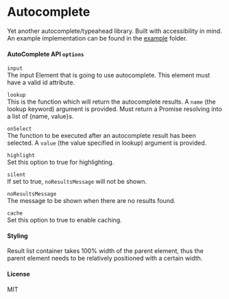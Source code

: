 # Autocomplete

Yet another autocomplete/typeahead library. Built with accessibility in mind. An
example implementation can be found in the [example](example) folder.

#### AutoComplete API `options`

 `input`\
 The input Element that is going to use autocomplete. This element must have a valid id attribute.
 
 `lookup`\
 This is the function which will return the autocomplete results. A `name` (the lookup keyword)
 argument is provided. Must return a Promise resolving into a list of {name, value}s.
 
 `onSelect`\
 The function to be executed after an autocomplete result has been selected. A `value`
 (the value specified in lookup) argument is provided.
 
 `highlight`\
 Set this option to true for highlighting.
 
 `silent`\
 If set to true, `noResultsMessage` will not be shown. 
 
 `noResultsMessage`\
 The message to be shown when there are no results found.
 
`cache`\
Set this option to true to enable caching.
 
 #### Styling
 Result list container takes 100% width of the parent element, thus the parent
 element needs to be relatively positioned with a certain width.
 
#### License
MIT
